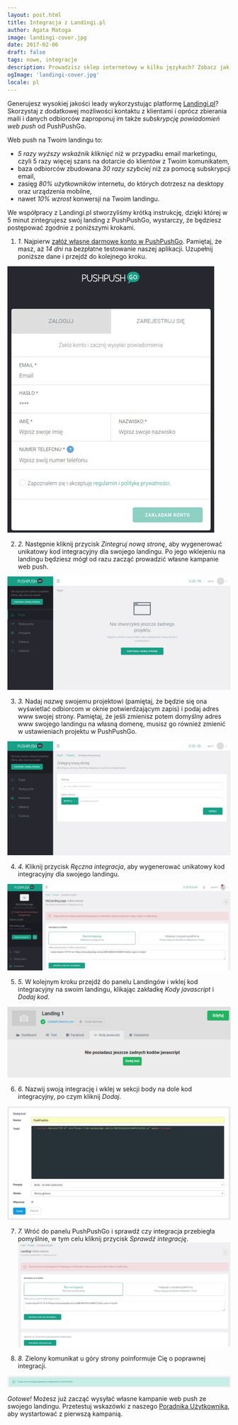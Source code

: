 ```yaml
---
layout: post.html
title: Integracja z Landingi.pl
author: Agata Matoga
image: landingi-cover.jpg
date: 2017-02-06
draft: false
tags: nowe, integracje
description: Prowadzisz sklep internetowy w kilku językach? Zobacz jak wysyłać powiadomienia web push w kilku wersjach językowych
ogImage: 'landingi-cover.jpg'
locale: pl
---
```


Generujesz wysokiej jakości leady wykorzystując platformę [Landingi.pl](http://www.landingi.pl)? Skorzystaj z dodatkowej możliwości kontaktu z klientami i oprócz zbierania maili i danych odbiorców zaproponuj im także *subskrypcję powiadomień web push* od PushPushGo.

Web push na Twoim landingu to:

- *5 razy wyższy wskaźnik kliknięć* niż w przypadku email marketingu, czyli 5 razy więcej szans na dotarcie do klientów z Twoim komunikatem,
- baza odbiorców zbudowana *30 razy szybciej* niż za pomocą subskrypcji email,
- zasięg *80% użytkowników* internetu, do których dotrzesz na desktopy oraz urządzenia mobilne,
- nawet *10% wzrost* konwersji na Twoim landingu.

We współpracy z Landingi.pl stworzyliśmy krótką instrukcję, dzięki której w 5 minut zintegrujesz swój landing z PushPushGo, wystarczy, że będziesz postępować zgodnie z poniższymi krokami.


1. *1.* Najpierw [załóż własne darmowe konto w PushPushGo](https://app.pushpushgo.com). Pamiętaj, że masz, aż *14 dni* na bezpłatne testowanie naszej aplikacji. Uzupełnij poniższe dane i przejdź do kolejnego kroku.

![Landingi.pl - integracja powiadomień web push na landing page](zakladaniekonta_ppg.jpg "Landingi.pl - integracja")

2. *2.* Następnie kliknij przycisk *Zintegruj nową stronę*, aby wygenerować unikatowy kod integracyjny dla swojego landingu. Po jego wklejeniu na landingu będziesz mógł od razu zacząć prowadzić własne kampanie web push.

![Landingi.pl - integracja powiadomień web push na landing page](start.jpg "Landingi.pl - integracja")

3. *3.* Nadaj *nazwę* swojemu projektowi (pamiętaj, że będzie się ona wyświetlać odbiorcom w oknie potwierdzającym zapis) i podaj adres www swojej strony.
Pamiętaj, że jeśli zmienisz potem domyślny adres www swojego landingu na własną domenę, musisz go również zmienić w ustawieniach projektu w PushPushGo.

![Landingi.pl - integracja powiadomień web push na landing page](new-project.jpg "Landingi.pl - integracja")

4. *4.* Kliknij przycisk *Ręczna integracja*, aby wygenerować unikatowy kod integracyjny dla swojego landingu.

![Landingi.pl - integracja powiadomień web push na landing page](wklejkod_ppg.jpg "Landingi.pl - integracja")

5. *5.* W kolejnym kroku przejdź do panelu Landingów i wklej kod integracyjny na swoim landingu, klikając zakładkę *Kody javascript* i *Dodaj kod*.

![Landingi.pl - integracja powiadomień web push na landing page](dodaj_kodjs.jpg "Landingi.pl - integracja")

6. *6.* Nazwij swoją integrację i wklej w sekcji body na dole kod integracyjny, po czym kliknij *Dodaj*.

![Landingi.pl - integracja powiadomień web push na landing page](wklejwlandingu_ppg.jpg "Landingi.pl - integracja")

7. *7.* Wróć do panelu PushPushGo i sprawdź czy integracja przebiegła pomyślnie, w tym celu kliknij przycisk *Sprawdź integrację*.
![Landingi.pl - integracja powiadomień web push na landing page](sprawdzintegracje.jpg "Landingi.pl - integracja")

8. *8.* Zielony komunikat u góry strony poinformuje Cię o poprawnej integracji.

![Landingi.pl - integracja powiadomień web push na landing page](komunikatok.jpg "Landingi.pl - integracja")

*Gotowe!* Możesz już zacząć wysyłać własne kampanie web push ze swojego landingu. Przetestuj wskazówki z naszego [Poradnika Użytkownika](https://pushpushgo.com/pl/pages/poradnik/), aby wystartować z pierwszą kampanią.





